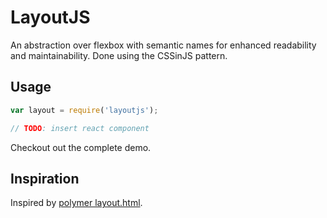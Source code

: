 # LayoutJS
An abstraction over flexbox with semantic names for enhanced readability and maintainability. Done using the CSSinJS pattern.

## Usage

```js
var layout = require('layoutjs');

// TODO: insert react component
```

Checkout out the complete demo. 

## Inspiration
Inspired by [polymer layout.html](https://www.polymer-project.org/0.5/docs/polymer/layout-attrs.html).